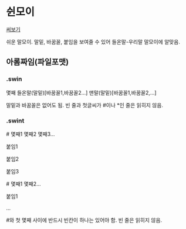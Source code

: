 # 쉰모이
[써보기](https://phost.gitlab.io/wt/Swinmoi/Swinmoi.html)

쉬운 말모이. 말밑, 바꿈꼴, 붙임을 보여줄 수 있어 들온말-우리말 말모이에 알맞음.

## 아롬짜임(파일포맷)
### .swin
몇째 들온말\(말밑\)\[바꿈꼴1,바꿈꼴2...\] 맨말\(말밑\)\[바꿈꼴1,바꿈꼴2,...\]

말밑과 바꿈꼴은 없어도 됨.
빈 줄과 첫글씨가 #이나 *인 줄은 읽히지 않음.

### .swint
\# 몇째1 몇째2 몇째3...

붙임1

붙임2

붙임3

\# 몇째1 몇째2...

붙임1

...

\#와 첫 몇째 사이에 반드시 빈칸이 하나는 있어야 함.
빈 줄은 읽히지 않음.
